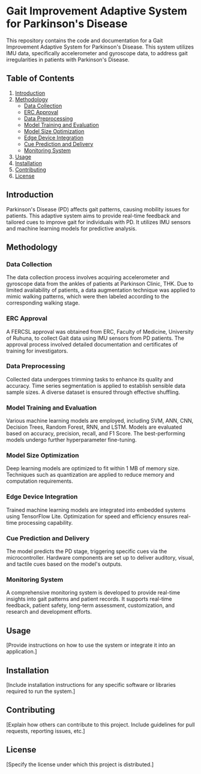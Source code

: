 # Gait Improvement Adaptive System for Parkinson's Disease

This repository contains the code and documentation for a Gait Improvement Adaptive System for Parkinson's Disease. This system utilizes IMU data, specifically accelerometer and gyroscope data, to address gait irregularities in patients with Parkinson's Disease.

## Table of Contents

1. [Introduction](#introduction)
2. [Methodology](#methodology)
   - [Data Collection](#data-collection)
   - [ERC Approval](#erc-approval)
   - [Data Preprocessing](#data-preprocessing)
   - [Model Training and Evaluation](#model-training-and-evaluation)
   - [Model Size Optimization](#model-size-optimization)
   - [Edge Device Integration](#edge-device-integration)
   - [Cue Prediction and Delivery](#cue-prediction-and-delivery)
   - [Monitoring System](#monitoring-system)
3. [Usage](#usage)
4. [Installation](#installation)
5. [Contributing](#contributing)
6. [License](#license)

## Introduction

Parkinson's Disease (PD) affects gait patterns, causing mobility issues for patients. This adaptive system aims to provide real-time feedback and tailored cues to improve gait for individuals with PD. It utilizes IMU sensors and machine learning models for predictive analysis.

## Methodology

### Data Collection

The data collection process involves acquiring accelerometer and gyroscope data from the ankles of patients at Parkinson Clinic, THK. Due to limited availability of patients, a data augmentation technique was applied to mimic walking patterns, which were then labeled according to the corresponding walking stage.

### ERC Approval

A FERCSL approval was obtained from ERC, Faculty of Medicine, University of Ruhuna, to collect Gait data using IMU sensors from PD patients. The approval process involved detailed documentation and certificates of training for investigators.

### Data Preprocessing

Collected data undergoes trimming tasks to enhance its quality and accuracy. Time series segmentation is applied to establish sensible data sample sizes. A diverse dataset is ensured through effective shuffling.

### Model Training and Evaluation

Various machine learning models are employed, including SVM, ANN, CNN, Decision Trees, Random Forest, RNN, and LSTM. Models are evaluated based on accuracy, precision, recall, and F1 Score. The best-performing models undergo further hyperparameter fine-tuning.

### Model Size Optimization

Deep learning models are optimized to fit within 1 MB of memory size. Techniques such as quantization are applied to reduce memory and computation requirements.

### Edge Device Integration

Trained machine learning models are integrated into embedded systems using TensorFlow Lite. Optimization for speed and efficiency ensures real-time processing capability.

### Cue Prediction and Delivery

The model predicts the PD stage, triggering specific cues via the microcontroller. Hardware components are set up to deliver auditory, visual, and tactile cues based on the model's outputs.

### Monitoring System

A comprehensive monitoring system is developed to provide real-time insights into gait patterns and patient records. It supports real-time feedback, patient safety, long-term assessment, customization, and research and development efforts.

## Usage

[Provide instructions on how to use the system or integrate it into an application.]

## Installation

[Include installation instructions for any specific software or libraries required to run the system.]

## Contributing

[Explain how others can contribute to this project. Include guidelines for pull requests, reporting issues, etc.]

## License

[Specify the license under which this project is distributed.]
